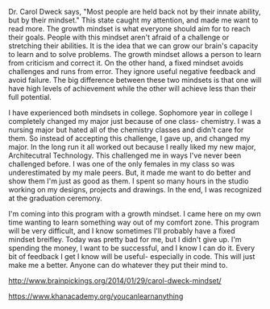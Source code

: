Dr. Carol Dweck says, "Most people are held back not by their innate ability, but by their mindset." This state caught my attention, and made me want to read more. The growth mindset is what everyone should aim for to reach their goals. People with this mindset aren't afraid of a challenge or stretching their abilities. It is the idea that we can grow our brain's capacity to learn and to solve problems. The growth mindset allows a person to learn from criticism and correct it. On the other hand, a fixed mindset avoids challenges and runs from error. They ignore useful negative feedback and avoid failure. The big difference between these two mindsets is that one will have high levels of achievement while the other will achieve less than their full potential.

I have experienced both mindsets in college. Sophomore year in college I completely changed my major just because of one class- chemistry. I was a nursing major but hated all of the chemistry classes and didn't care for them. So instead of accepting this challenge, I gave up, and changed my major. In the long run it all worked out because I really liked my new major, Architecutral Technology. This challenged me in ways I've never been challenged before. I was one of the only females in my class so was underestimated by my male peers. But, it made me want to do better and show them I'm just as good as them. I spent so many hours in the studio working on my designs, projects and drawings. In the end, I was recognized at the graduation ceremony.

I'm coming into this program with a growth mindset. I came here on my own time wanting to learn something way out of my comfort zone. This program will be very difficult, and I know sometimes I'll probably have a fixed mindset breifley. Today was pretty bad for me, but I didn't give up. I'm spending the money, I want to be successful, and I know I can do it. Every bit of feedback I get I know will be useful- especially in code. This will just make me a better. Anyone can do whatever they put their mind to.




http://www.brainpickings.org/2014/01/29/carol-dweck-mindset/


https://www.khanacademy.org/youcanlearnanything

